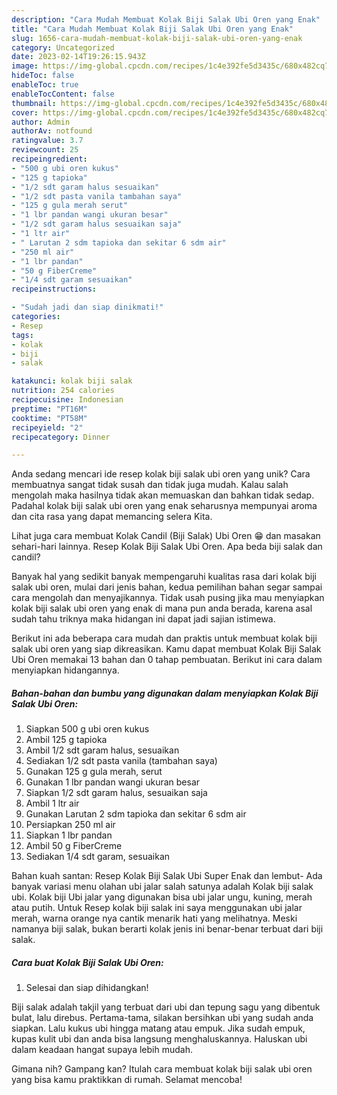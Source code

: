 ```yaml
---
description: "Cara Mudah Membuat Kolak Biji Salak Ubi Oren yang Enak"
title: "Cara Mudah Membuat Kolak Biji Salak Ubi Oren yang Enak"
slug: 1656-cara-mudah-membuat-kolak-biji-salak-ubi-oren-yang-enak
category: Uncategorized
date: 2023-02-14T19:26:15.943Z
image: https://img-global.cpcdn.com/recipes/1c4e392fe5d3435c/680x482cq70/kolak-biji-salak-ubi-oren-foto-resep-utama.jpg
hideToc: false
enableToc: true
enableTocContent: false
thumbnail: https://img-global.cpcdn.com/recipes/1c4e392fe5d3435c/680x482cq70/kolak-biji-salak-ubi-oren-foto-resep-utama.jpg
cover: https://img-global.cpcdn.com/recipes/1c4e392fe5d3435c/680x482cq70/kolak-biji-salak-ubi-oren-foto-resep-utama.jpg
author: Admin
authorAv: notfound
ratingvalue: 3.7
reviewcount: 25
recipeingredient:
- "500 g ubi oren kukus"
- "125 g tapioka"
- "1/2 sdt garam halus sesuaikan"
- "1/2 sdt pasta vanila tambahan saya"
- "125 g gula merah serut"
- "1 lbr pandan wangi ukuran besar"
- "1/2 sdt garam halus sesuaikan saja"
- "1 ltr air"
- " Larutan 2 sdm tapioka dan sekitar 6 sdm air"
- "250 ml air"
- "1 lbr pandan"
- "50 g FiberCreme"
- "1/4 sdt garam sesuaikan"
recipeinstructions:

- "Sudah jadi dan siap dinikmati!"
categories:
- Resep
tags:
- kolak
- biji
- salak

katakunci: kolak biji salak 
nutrition: 254 calories
recipecuisine: Indonesian
preptime: "PT16M"
cooktime: "PT58M"
recipeyield: "2"
recipecategory: Dinner

---
```





Anda sedang mencari ide resep kolak biji salak ubi oren yang unik? Cara membuatnya sangat tidak susah dan tidak juga mudah. Kalau salah mengolah maka hasilnya tidak akan memuaskan dan bahkan tidak sedap. Padahal kolak biji salak ubi oren yang enak seharusnya mempunyai aroma dan cita rasa yang dapat memancing selera Kita.





Lihat juga cara membuat Kolak Candil (Biji Salak) Ubi Oren 😁 dan masakan sehari-hari lainnya. Resep Kolak Biji Salak Ubi Oren. Apa beda biji salak dan candil?

Banyak hal yang sedikit banyak mempengaruhi kualitas rasa dari kolak biji salak ubi oren, mulai dari jenis bahan, kedua pemilihan bahan segar sampai cara mengolah dan menyajikannya. Tidak usah pusing jika mau menyiapkan kolak biji salak ubi oren yang enak di mana pun anda berada, karena asal sudah tahu triknya maka hidangan ini dapat jadi sajian istimewa.






Berikut ini ada beberapa cara mudah dan praktis untuk membuat kolak biji salak ubi oren yang siap dikreasikan. Kamu dapat membuat Kolak Biji Salak Ubi Oren memakai 13 bahan dan 0 tahap pembuatan. Berikut ini cara dalam menyiapkan hidangannya.

<!--inarticleads1-->

##### Bahan-bahan dan bumbu yang digunakan dalam menyiapkan Kolak Biji Salak Ubi Oren:

1. Siapkan 500 g ubi oren kukus
1. Ambil 125 g tapioka
1. Ambil 1/2 sdt garam halus, sesuaikan
1. Sediakan 1/2 sdt pasta vanila (tambahan saya)
1. Gunakan 125 g gula merah, serut
1. Gunakan 1 lbr pandan wangi ukuran besar
1. Siapkan 1/2 sdt garam halus, sesuaikan saja
1. Ambil 1 ltr air
1. Gunakan  Larutan 2 sdm tapioka dan sekitar 6 sdm air
1. Persiapkan 250 ml air
1. Siapkan 1 lbr pandan
1. Ambil 50 g FiberCreme
1. Sediakan 1/4 sdt garam, sesuaikan


Bahan kuah santan: Resep Kolak Biji Salak Ubi Super Enak dan lembut- Ada banyak variasi menu olahan ubi jalar salah satunya adalah Kolak biji salak ubi. Kolak biji Ubi jalar yang digunakan bisa ubi jalar ungu, kuning, merah atau putih. Untuk Resep kolak biji salak ini saya menggunakan ubi jalar merah, warna orange nya cantik menarik hati yang melihatnya. Meski namanya biji salak, bukan berarti kolak jenis ini benar-benar terbuat dari biji salak. 

<!--inarticleads2-->

##### Cara buat Kolak Biji Salak Ubi Oren:


1. Selesai dan siap dihidangkan!

Biji salak adalah takjil yang terbuat dari ubi dan tepung sagu yang dibentuk bulat, lalu direbus. Pertama-tama, silakan bersihkan ubi yang sudah anda siapkan. Lalu kukus ubi hingga matang atau empuk. Jika sudah empuk, kupas kulit ubi dan anda bisa langsung menghaluskannya. Haluskan ubi dalam keadaan hangat supaya lebih mudah. 

Gimana nih? Gampang kan? Itulah cara membuat kolak biji salak ubi oren yang bisa kamu praktikkan di rumah. Selamat mencoba!
